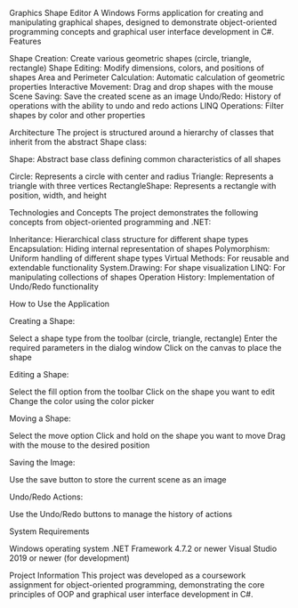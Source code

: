 Graphics Shape Editor
A Windows Forms application for creating and manipulating graphical shapes, designed to demonstrate object-oriented programming concepts and graphical user interface development in C#.
Features

Shape Creation: Create various geometric shapes (circle, triangle, rectangle)
Shape Editing: Modify dimensions, colors, and positions of shapes
Area and Perimeter Calculation: Automatic calculation of geometric properties
Interactive Movement: Drag and drop shapes with the mouse
Scene Saving: Save the created scene as an image
Undo/Redo: History of operations with the ability to undo and redo actions
LINQ Operations: Filter shapes by color and other properties

Architecture
The project is structured around a hierarchy of classes that inherit from the abstract Shape class:

Shape: Abstract base class defining common characteristics of all shapes

Circle: Represents a circle with center and radius
Triangle: Represents a triangle with three vertices
RectangleShape: Represents a rectangle with position, width, and height



Technologies and Concepts
The project demonstrates the following concepts from object-oriented programming and .NET:

Inheritance: Hierarchical class structure for different shape types
Encapsulation: Hiding internal representation of shapes
Polymorphism: Uniform handling of different shape types
Virtual Methods: For reusable and extendable functionality
System.Drawing: For shape visualization
LINQ: For manipulating collections of shapes
Operation History: Implementation of Undo/Redo functionality

How to Use the Application

Creating a Shape:

Select a shape type from the toolbar (circle, triangle, rectangle)
Enter the required parameters in the dialog window
Click on the canvas to place the shape


Editing a Shape:

Select the fill option from the toolbar
Click on the shape you want to edit
Change the color using the color picker


Moving a Shape:

Select the move option
Click and hold on the shape you want to move
Drag with the mouse to the desired position


Saving the Image:

Use the save button to store the current scene as an image


Undo/Redo Actions:

Use the Undo/Redo buttons to manage the history of actions



System Requirements

Windows operating system
.NET Framework 4.7.2 or newer
Visual Studio 2019 or newer (for development)

Project Information
This project was developed as a coursework assignment for object-oriented programming, demonstrating the core principles of OOP and graphical user interface development in C#.
